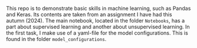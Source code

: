 This repo is to demonstrate basic skills in machine learning, such as Pandas and Keras. Its contents are taken from an assignment I have had this autumn (2024). The main notebook, located in the folder `Notebooks`, has a part about supervised learning and another about unsupervised learning. In the first task, I make use of a yaml-file for the model configurations. This is found in the folder `model_configurations`. 